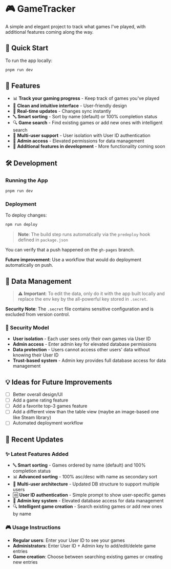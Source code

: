 # 🎮 GameTracker

A simple and elegant project to track what games I've played, with additional features coming along the way.

## 🚀 Quick Start

To run the app locally:

```bash
pnpm run dev
```

## 🎯 Features

- 📊 **Track your gaming progress** - Keep track of games you've played
- 🎨 **Clean and intuitive interface** - User-friendly design
- 🔄 **Real-time updates** - Changes sync instantly
- 🔤 **Smart sorting** - Sort by name (default) or 100% completion status
- 🔍 **Game search** - Find existing games or add new ones with intelligent search
- 👥 **Multi-user support** - User isolation with User ID authentication
- 🔑 **Admin access** - Elevated permissions for data management
- 🚀 **Additional features in development** - More functionality coming soon

## 🛠️ Development

### Running the App
```bash
pnpm run dev
```

### Deployment
To deploy changes:
```bash
npm run deploy
```
> **Note**: The build step runs automatically via the `predeploy` hook defined in `package.json`

You can verify that a push happened on the `gh-pages` branch.

**Future improvement**: Use a workflow that would do deployment automatically on push.

## 🔧 Data Management

> ⚠️ **Important**: To edit the data, only do it with the app built locally and replace the env key by the all-powerful key stored in `.secret`.

**Security Note**: The `.secret` file contains sensitive configuration and is excluded from version control.

### 🔐 Security Model
- **User isolation** - Each user sees only their own games via User ID
- **Admin access** - Enter admin key for elevated database permissions
- **Data protection** - Users cannot access other users' data without knowing their User ID
- **Trust-based system** - Admin key provides full database access for data management

## 💡 Ideas for Future Improvements

- [ ] Better overall design/UI
- [ ] Add a game rating feature
- [ ] Add a favorite top-3 games feature
- [ ] Add a different view than the table view (maybe an image-based one like Steam library)
- [ ] Automated deployment workflow

## 📝 Recent Updates

### ✨ **Latest Features Added**
- 🔤 **Smart sorting** - Games ordered by name (default) and 100% completion status
- 📊 **Advanced sorting** - 100% asc/desc with name as secondary sort
- 👥 **Multi-user architecture** - Updated DB structure to support multiple users
- 🆔 **User ID authentication** - Simple prompt to show user-specific games
- 🔑 **Admin key system** - Elevated database access for data management
- 🔍 **Intelligent game creation** - Search existing games or add new ones by name

### 🎮 **Usage Instructions**
- **Regular users**: Enter your User ID to see your games
- **Administrators**: Enter User ID + Admin key to add/edit/delete game entries
- **Game creation**: Choose between searching existing games or creating new entries

